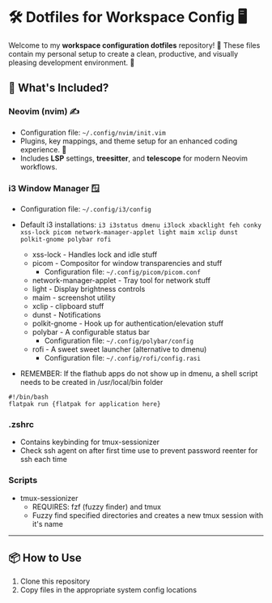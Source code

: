 # 🛠️ Dotfiles for Workspace Config 🖥️

Welcome to my **workspace configuration dotfiles** repository! 🎉 These files contain my personal setup to create a clean, productive, and visually pleasing development environment. 🚀

## 📁 What's Included?

### **Neovim (nvim)** ✍️
- Configuration file: `~/.config/nvim/init.vim`
- Plugins, key mappings, and theme setup for an enhanced coding experience. 🎨
- Includes **LSP** settings, **treesitter**, and **telescope** for modern Neovim workflows.

### **i3 Window Manager** 🪟
- Configuration file: `~/.config/i3/config`
- Default i3 installations: ```i3 i3status dmenu i3lock xbacklight feh conky xss-lock picom network-manager-applet light maim xclip dunst polkit-gnome polybar rofi```
    - xss-lock - Handles lock and idle stuff
    - picom - Compositor for window transparencies and stuff
        - Configuration file: `~/.config/picom/picom.conf`
    - network-manager-applet - Tray tool for network stuff
    - light - Display brightness controls
    - maim - screenshot utility
    - xclip - clipboard stuff
    - dunst - Notifications
    - polkit-gnome - Hook up for authentication/elevation stuff
    - polybar - A configurable status bar
        - Configuration file: `~/.config/polybar/config`
    - rofi - A sweet sweet launcher (alternative to dmenu)
        - Configuration file: `~/.config/rofi/config.rasi`

- REMEMBER: If the flathub apps do not show up in dmenu, a shell script needs to be created in /usr/local/bin folder
```
#!/bin/bash
flatpak run {flatpak for application here}
```

### **.zshrc**
- Contains keybinding for tmux-sessionizer
- Check ssh agent on after first time use to prevent password reenter for ssh each time

### **Scripts**
- tmux-sessionizer
    - REQUIRES: fzf (fuzzy finder) and tmux
    - Fuzzy find specified directories and creates a new tmux session with it's name

---

## 📦 How to Use
1. Clone this repository
2. Copy files in the appropriate system config locations
